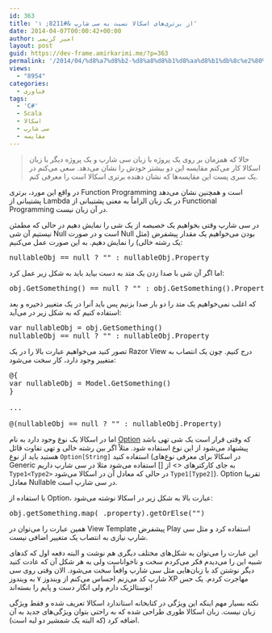 ```yaml
---
id: 363
title: 'از برتری‌های اسکالا نسبت به سی شارپ &#8211; ۱'
date: 2014-04-07T00:00:42+00:00
author: امیر کریمی
layout: post
guid: https://dev-frame.amirkarimi.me/?p=363
permalink: '/2014/04/%d8%a7%d8%b2-%d8%a8%d8%b1%d8%aa%d8%b1%db%8c%e2%80%8c%d9%87%d8%a7%db%8c-%d8%a7%d8%b3%da%a9%d8%a7%d9%84%d8%a7-%d9%86%d8%b3%d8%a8%d8%aa-%d8%a8%d9%87-%d8%b3%db%8c-%d8%b4%d8%a7%d8%b1%d9%be-%db%b1/'
views:
  - "8954"
categories:
  - فناوری
tags:
  - 'C#'
  - Scala
  - اسکالا
  - سی شارپ
  - مقایسه
---
```

> حالا که همزمان بر روی یک پروژه‌ با زبان سی شارپ و یک پروژه دیگر با زبان اسکالا کار می‌کنم مقایسه این دو بیشتر خودش را نشان می‌دهد. سعی می‌کنم در یک سری پست این مقایسه‌ها که نشان دهنده برتری اسکالا است را معرفی کنم.

در واقع این مورد، برتری Function Programming است و همچنین نشان می‌دهد پشتیبانی از Lambda در یک زبان الزاماً به معنی پشتیبانی از Functional Programming در آن زبان نیست.

در سی شارپ وقتی بخواهیم یک خصیصه از یک شی را نمایش دهیم در حالی که مطمئن نیستیم آن شی Null است و در صورت Null بودن می‌خواهیم یک مقدار پیشفرض (مثل یک رشته خالی) را نمایش دهیم. به این صورت عمل می‌کنیم:

<pre class="brush: csharp; title: ; notranslate" title="">nullableObj == null ? "" : nullableObj.Property
</pre>

اما اگر آن شی با صدا زدن یک متد به دست بیاید باید به شکل زیر عمل کرد:

<pre class="brush: csharp; title: ; notranslate" title="">obj.GetSomething() == null ? "" : obj.GetSomething().Property
</pre>

که اغلب نمی‌خواهیم یک متد را دو بار صدا بزنیم پس باید آنرا در یک متغییر ذخیره و بعد استفاده کنیم که به شکل زیر در می‌آید:

<pre class="brush: csharp; title: ; notranslate" title="">var nullableObj = obj.GetSomething()
nullableObj == null ? "" : nullableObj.Property
</pre>

تصور کنید می‌خواهیم عبارت بالا را در یک Razor View درج کنیم. چون یک انتصاب به متغییر وجود دارد، کار سخت می‌شود:

<pre class="brush: plain; title: ; notranslate" title="">@{
var nullableObj = Model.GetSomething()
}

...

@(nullableObj == null ? "" : nullableObj.Property)
</pre>

اما در اسکالا یک نوع وجود دارد به نام <a href="http://www.scala-lang.org/files/archive/api/current/#scala.Option" target="_blank">Option</a> که وقتی قرار است یک شی تهی باشد پیشنهاد می‌شود از این نوع استفاده شود. مثلاً اگر بین رشته خالی و تهی تفاوت قائل هستید باید از نوع `Option[String]` استفاده کنید (در اسکالا برای معرفی نوع‌های Generic به جای کارکتر‌های <> از [] استفاده می‌شود مثلا در سی شارپ داریم `Type1<Type2>` در حالی که معادل آن در اسکالا می‌شود `Type1[Type2]`). Option تقریبا معادل Nullable در سی شارپ است.

با استفاده از Option، عبارت بالا به شکل زیر در اسکالا نوشته می‌شود:

<pre class="brush: scala; title: ; notranslate" title="">obj.getSomething.map(_.property).getOrElse("")
</pre>

همین عبارت را می‌توان در View Template پیشفرض Play استفاده کرد و مثل سی شارپ نیازی به انتصاب یک متغییر اضافی نیست.

این عبارت را می‌توان به شکل‌های مختلف دیگری هم نوشت و البته دفعه اول که کد‌های شبیه این را می‌دیدم فکر می‌کردم سخت و ناخواناست ولی به هر شکل آن که عادت کنید دیگر نوشتن کد با زبان‌هایی مثل سی شارپ واقعاً سخت می‌شود. الان وقتی روی سی شارپ کد می‌زنم احساس می‌کنم از ویندوز ۷ به ویندوز XP مهاجرت کردم. یک حس نوستالژیک دارم ولی انگار دست و پایم را بسته‌اند!

نکته بسیار مهم اینکه این ویژگی در کتابخانه استاندارد اسکالا تعریف شده و فقط ویژگی زبان نیست. زبان اسکالا طوری طراحی شده که به راحتی بتوان ویژگی‌های جدید به آن اضافه کرد (که البته یک شمشیر دو لبه است).
